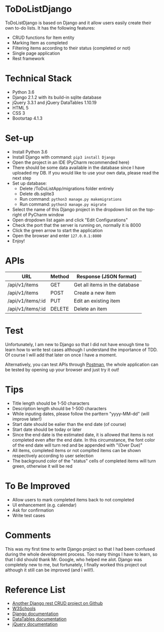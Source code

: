 # ToDoListDjango

ToDoListDjango is based on Django and it allow users easily create their own to-do lists. It has the following features:

  - CRUD functions for Item entity
  - Marking Item as completed
  - Filtering items according to their status (completed or not)
  - Single page application
  - Rest framework

# Technical Stack
  - Python 3.6
  - Django 2.1.2 with its build-in sqlite database
  - jQuery 3.3.1 and jQuery DataTables 1.10.19
  - HTML 5
  - CSS 3
  - Bootsrtap 4.1.3

# Set-up

  - Install Python 3.6
  - Install Django with command: `pip3 install Django`
  - Open the project in an IDE (PyCharm recommended here)
  - There should be some data available in the database since I have uploaded my DB. If you would like to use your own data,
    please read the next step
  - Set up database:
       - Delete /ToDoListApp/migrations folder entirely
       - Delete db.sqlite3
       - Run command: `python3 manage.py makemigrations`
       - Run command: `python3 manage.py migrate`
  - Select the name of this Django project in the dropdown list on the top-right of PyCharm window
  - Open dropdown list again and click "Edit Configurations"
  - Check the port that the server is running on, normally it is 8000
  - Click the green arrow to start the application
  - Open the browser and enter `127.0.0.1:8000`
  - Enjoy!


# APIs
| URL | Method | Response (JSON format) |
| ------ | ------ | ------ |
| /api/v1/items | GET | Get all items in the database |
| /api/v1/items | POST | Create a new item |
| /api/v1/items/:id | PUT | Edit an existing item |
| /api/v1/items/:id | DELETE | Delete an item |

# Test
Unfortunately, I am new to Django so that I did not have enough time to learn how to write test cases although I understand 
the importance of TDD. Of course I will add that later on once I have a moment.

Alternatively, you can test APIs through [Postman](https://www.getpostman.com/), the whole application can be tested by opening up 
your browser and just try it out!

# Tips
  - Title length should be 1-50 characters
  - Description length should be 1-500 characters
  - While inputing dates, please follow the parttern "yyyy-MM-dd" (will improve later!)
  - Start date should be ealier than the end date (of course)
  - Start date should be today or later
  - Since the end date is the estimated date, it is allowed that items is not completed even after the end date. In this circumstance, the font color of the end date will turn red and be appended with "(Over Due)"
  - All items, completed items or not complted items can be shown respectively according to user selection
  - The background color of the "status" cells of completed items will turn green, otherwise it will be red

# To Be Improved
  - Allow users to mark completed items back to not completed
  - UI enhancement (e.g. calendar)
  - Ask for confirmation
  - Write test cases

# Comments
This was my first time to write Django project so that I had been confused during the whole development process. Too many things I have to learn, so that I did should thank Mr. Google, who helped me alot. Django was completely new to me, but fortunately, I finally worked this project out although it still can be improved (and I will!).

# Reference List
   - [Another Django rest CRUD project on Github](https://github.com/JuanBenitez97/django-rest-framework-crud)
   - [W3Schools](https://www.w3schools.com/)
   - [Django documentation](https://docs.djangoproject.com/en/2.1/)
   - [DataTables documentation](https://datatables.net/)
   - [jQuery documentation](https://api.jquery.com/)

